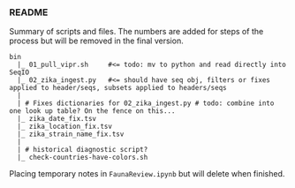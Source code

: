 ### README

Summary of scripts and files. The numbers are added for steps of the process but will be removed in the final version.

```
bin
  |_ 01_pull_vipr.sh     #<= todo: mv to python and read directly into SeqIO
  |_ 02_zika_ingest.py   #<= should have seq obj, filters or fixes applied to header/seqs, subsets applied to headers/seqs
  |
  | # Fixes dictionaries for 02_zika_ingest.py # todo: combine into one look up table? On the fence on this...
  |_ zika_date_fix.tsv
  |_ zika_location_fix.tsv
  |_ zika_strain_name_fix.tsv
  |
  | # historical diagnostic script?  
  |_ check-countries-have-colors.sh
```

Placing temporary notes in `FaunaReview.ipynb` but will delete when finished.
